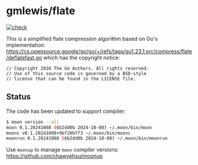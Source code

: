 # gmlewis/flate
[![check](https://github.com/gmlewis/moonbit-flate/actions/workflows/check.yml/badge.svg)](https://github.com/gmlewis/moonbit-flate/actions/workflows/check.yml)

This is a simplified flate compression algorithm based on Go's implementation:
https://cs.opensource.google/go/go/+/refs/tags/go1.23.1:src/compress/flate/deflatefast.go
which has the copyright notice:

```
// Copyright 2016 The Go Authors. All rights reserved.
// Use of this source code is governed by a BSD-style
// license that can be found in the LICENSE file.
```

## Status

The code has been updated to support compiler:

```bash
$ moon version --all
moon 0.1.20241008 (6b2dd0b 2024-10-08) ~/.moon/bin/moon
moonc v0.1.20241008+9bf20bff3 ~/.moon/bin/moonc
moonrun 0.1.20241008 (6b2dd0b 2024-10-08) ~/.moon/bin/moonrun
```

Use `moonup` to manage `moon` compiler versions:
https://github.com/chawyehsu/moonup

